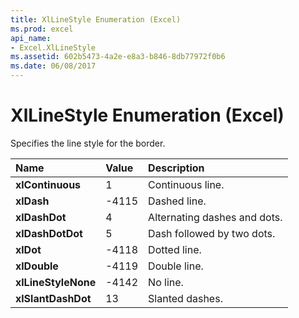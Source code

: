 ```yaml
---
title: XlLineStyle Enumeration (Excel)
ms.prod: excel
api_name:
- Excel.XlLineStyle
ms.assetid: 602b5473-4a2e-e8a3-b846-8db77972f0b6
ms.date: 06/08/2017
---
```



# XlLineStyle Enumeration (Excel)

Specifies the line style for the border.



|**Name**|**Value**|**Description**|
|:-----|:-----|:-----|
| **xlContinuous**|1|Continuous line.|
| **xlDash**|-4115|Dashed line.|
| **xlDashDot**|4|Alternating dashes and dots.|
| **xlDashDotDot**|5|Dash followed by two dots.|
| **xlDot**|-4118|Dotted line.|
| **xlDouble**|-4119|Double line.|
| **xlLineStyleNone**|-4142|No line.|
| **xlSlantDashDot**|13|Slanted dashes.|

